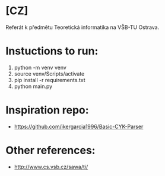 # [CZ]
Referát k předmětu Teoretická informatika na VŠB-TU Ostrava.

# Instuctions to run:
1. python -m venv venv
2. source venv/Scripts/activate
3. pip install -r requirements.txt
4. python main.py

# Inspiration repo:
- https://github.com/ikergarcia1996/Basic-CYK-Parser

# Other references:
- http://www.cs.vsb.cz/sawa/ti/


